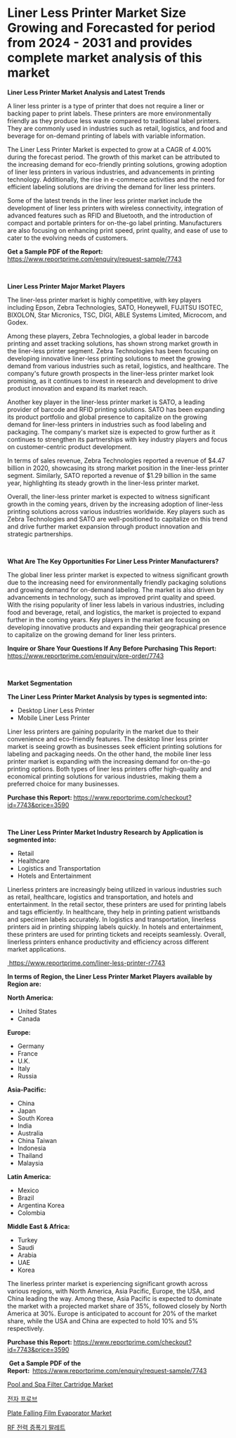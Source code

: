 <p><h1>Liner Less Printer Market Size Growing and Forecasted for period from 2024 - 2031 and provides complete market analysis of this market</h1></p><p><strong>Liner Less Printer Market Analysis and Latest Trends</strong></p>
<p><p>A liner less printer is a type of printer that does not require a liner or backing paper to print labels. These printers are more environmentally friendly as they produce less waste compared to traditional label printers. They are commonly used in industries such as retail, logistics, and food and beverage for on-demand printing of labels with variable information.</p><p>The Liner Less Printer Market is expected to grow at a CAGR of 4.00% during the forecast period. The growth of this market can be attributed to the increasing demand for eco-friendly printing solutions, growing adoption of liner less printers in various industries, and advancements in printing technology. Additionally, the rise in e-commerce activities and the need for efficient labeling solutions are driving the demand for liner less printers.</p><p>Some of the latest trends in the liner less printer market include the development of liner less printers with wireless connectivity, integration of advanced features such as RFID and Bluetooth, and the introduction of compact and portable printers for on-the-go label printing. Manufacturers are also focusing on enhancing print speed, print quality, and ease of use to cater to the evolving needs of customers.</p></p>
<p><strong>Get a Sample PDF of the Report:&nbsp;</strong> <a href="https://www.reportprime.com/enquiry/request-sample/7743">https://www.reportprime.com/enquiry/request-sample/7743</a></p>
<p>&nbsp;</p>
<p><strong>Liner Less Printer Major Market Players</strong></p>
<p><p>The liner-less printer market is highly competitive, with key players including Epson, Zebra Technologies, SATO, Honeywell, FUJITSU ISOTEC, BIXOLON, Star Micronics, TSC, DIGI, ABLE Systems Limited, Microcom, and Godex. </p><p>Among these players, Zebra Technologies, a global leader in barcode printing and asset tracking solutions, has shown strong market growth in the liner-less printer segment. Zebra Technologies has been focusing on developing innovative liner-less printing solutions to meet the growing demand from various industries such as retail, logistics, and healthcare. The company's future growth prospects in the liner-less printer market look promising, as it continues to invest in research and development to drive product innovation and expand its market reach.</p><p>Another key player in the liner-less printer market is SATO, a leading provider of barcode and RFID printing solutions. SATO has been expanding its product portfolio and global presence to capitalize on the growing demand for liner-less printers in industries such as food labeling and packaging. The company's market size is expected to grow further as it continues to strengthen its partnerships with key industry players and focus on customer-centric product development.</p><p>In terms of sales revenue, Zebra Technologies reported a revenue of $4.47 billion in 2020, showcasing its strong market position in the liner-less printer segment. Similarly, SATO reported a revenue of $1.29 billion in the same year, highlighting its steady growth in the liner-less printer market.</p><p>Overall, the liner-less printer market is expected to witness significant growth in the coming years, driven by the increasing adoption of liner-less printing solutions across various industries worldwide. Key players such as Zebra Technologies and SATO are well-positioned to capitalize on this trend and drive further market expansion through product innovation and strategic partnerships.</p></p>
<p>&nbsp;</p>
<p><strong>What Are The Key Opportunities For Liner Less Printer Manufacturers?</strong></p>
<p><p>The global liner less printer market is expected to witness significant growth due to the increasing need for environmentally friendly packaging solutions and growing demand for on-demand labeling. The market is also driven by advancements in technology, such as improved print quality and speed. With the rising popularity of liner less labels in various industries, including food and beverage, retail, and logistics, the market is projected to expand further in the coming years. Key players in the market are focusing on developing innovative products and expanding their geographical presence to capitalize on the growing demand for liner less printers.</p></p>
<p><strong>Inquire or Share Your Questions If Any Before Purchasing This Report:</strong> <a href="https://www.reportprime.com/enquiry/pre-order/7743">https://www.reportprime.com/enquiry/pre-order/7743</a></p>
<p>&nbsp;</p>
<p><strong>Market Segmentation</strong></p>
<p><strong>The Liner Less Printer Market Analysis by types is segmented into:</strong></p>
<p><ul><li>Desktop Liner Less Printer</li><li>Mobile Liner Less Printer</li></ul></p>
<p><p>Liner less printers are gaining popularity in the market due to their convenience and eco-friendly features. The desktop liner less printer market is seeing growth as businesses seek efficient printing solutions for labeling and packaging needs. On the other hand, the mobile liner less printer market is expanding with the increasing demand for on-the-go printing options. Both types of liner less printers offer high-quality and economical printing solutions for various industries, making them a preferred choice for many businesses.</p></p>
<p><strong>Purchase this Report:&nbsp;</strong><a href="https://www.reportprime.com/checkout?id=7743&price=3590">https://www.reportprime.com/checkout?id=7743&price=3590</a></p>
<p>&nbsp;</p>
<p><strong>The Liner Less Printer Market Industry Research by Application is segmented into:</strong></p>
<p><ul><li>Retail</li><li>Healthcare</li><li>Logistics and Transportation</li><li>Hotels and Entertainment</li></ul></p>
<p><p>Linerless printers are increasingly being utilized in various industries such as retail, healthcare, logistics and transportation, and hotels and entertainment. In the retail sector, these printers are used for printing labels and tags efficiently. In healthcare, they help in printing patient wristbands and specimen labels accurately. In logistics and transportation, linerless printers aid in printing shipping labels quickly. In hotels and entertainment, these printers are used for printing tickets and receipts seamlessly. Overall, linerless printers enhance productivity and efficiency across different market applications.</p></p>
<p><a href="https://www.reportprime.com/liner-less-printer-r7743">&nbsp;https://www.reportprime.com/liner-less-printer-r7743</a></p>
<p><strong>In terms of Region, the Liner Less Printer Market Players available by Region are:</strong></p>
<p>
    <p> <strong> North America: </strong>
        <ul>
            <li>United States</li>
            <li>Canada</li>
        </ul>
        </p> 
    <p> <strong> Europe: </strong>
        <ul>
            <li>Germany</li>
            <li>France</li>
            <li>U.K.</li>
            <li>Italy</li>
            <li>Russia</li>
        </ul>
        </p> 
    <p> <strong> Asia-Pacific: </strong>
        <ul>
            <li>China</li>
            <li>Japan</li>
            <li>South Korea</li>
            <li>India</li>
            <li>Australia</li>
            <li>China Taiwan</li>
            <li>Indonesia</li>
            <li>Thailand</li>
            <li>Malaysia</li>
        </ul>
        </p> 
    <p> <strong> Latin America: </strong>
        <ul>
            <li>Mexico</li>
            <li>Brazil</li>
            <li>Argentina Korea</li>
            <li>Colombia</li>
        </ul>
        </p> 
    <p> <strong> Middle East & Africa: </strong>
        <ul>
            <li>Turkey</li>
            <li>Saudi</li>
            <li>Arabia</li>
            <li>UAE</li>
            <li>Korea</li>
        </ul>
    </p>
    </p>
<p><p>The linerless printer market is experiencing significant growth across various regions, with North America, Asia Pacific, Europe, the USA, and China leading the way. Among these, Asia Pacific is expected to dominate the market with a projected market share of 35%, followed closely by North America at 30%. Europe is anticipated to account for 20% of the market share, while the USA and China are expected to hold 10% and 5% respectively.</p></p>
<p><strong>Purchase this Report: </strong><a href="https://www.reportprime.com/checkout?id=7743&price=3590">https://www.reportprime.com/checkout?id=7743&price=3590</a></p>
<p>&nbsp;<strong>Get a Sample PDF of the Report:&nbsp;&nbsp;</strong><a href="https://www.reportprime.com/enquiry/request-sample/7743">https://www.reportprime.com/enquiry/request-sample/7743</a></p>
<p><strong></strong></p>
<p><p><a href="https://github.com/anwarsahrul281/Market-Research-Report-List-1/blob/main/pool-and-spa-filter-cartridge-market.md">Pool and Spa Filter Cartridge Market</a></p><p><a href="https://github.com/LoganRew1964/Market-Research-Report-List-1/blob/main/607711577742.md">전자 프로브</a></p><p><a href="https://github.com/LiamDavis60/Market-Research-Report-List-2/blob/main/plate-falling-film-evaporator-market.md">Plate Falling Film Evaporator Market</a></p><p><a href="https://github.com/akzkkws047661437/Market-Research-Report-List-3/blob/main/753597477743.md">RF 전력 증폭기 팔레트</a></p></p>